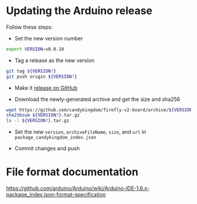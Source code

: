 # Updating the Arduino release

Follow these steps:

- Set the new version number
```bash
export VERSION=v0.0.10
```

- Tag a release as the new version
```bash
git tag ${VERSION?}
git push origin ${VERSION?}
```

- Make it [release on GitHub](https://github.com/candykingdom/firefly-v2-board/releases)

- Download the newly-generated archive and get the size and sha256
```bash
wget https://github.com/candykingdom/firefly-v2-board/archive/${VERSION?}.tar.gz
sha256sum ${VERSION?}.tar.gz
ls -l ${VERSION?}.tar.gz
```

- Set the new `version`, `archiveFileName`, `size`, and `url` in
  `package_candykingdom_index.json`

- Commit changes and push

# File format documentation

https://github.com/arduino/Arduino/wiki/Arduino-IDE-1.6.x-package_index.json-format-specification
